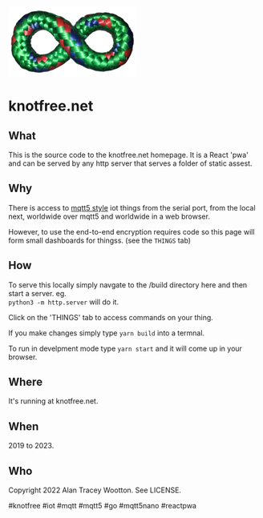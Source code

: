 
![knotfree knot](/KnotFreeKnot256cropped.png)
 # knotfree.net

## What

This is the source code to the knotfree.net homepage. 
It is a React 'pwa' and can be served by any http server that serves a folder of static assest.

## Why

There is access to [mqtt5 style](https://github.com/awootton/mqtt5nano) iot things from the serial port, from the local next, worldwide over mqtt5 and worldwide in a web browser.

However, to use the end-to-end encryption requires code so this page will form small dashboards for thingss. (see the ```THINGS``` tab)

## How

To serve this locally simply navgate to the /build directory here and then start a server. eg.  
```python3 -m http.server```
will do it.

Click on the 'THINGS' tab to access commands on your thing. 

If you make changes simply type ```yarn build``` into a termnal. 

To run in develpment mode type ```yarn start```  and it will come up in your browser.

## Where

It's running at knotfree.net.

## When

2019 to 2023.

## Who 

Copyright 2022 Alan Tracey Wootton. See LICENSE.

#knotfree #iot #mqtt #mqtt5 #go #mqtt5nano #reactpwa 
